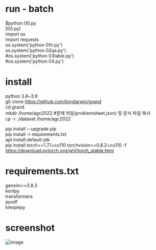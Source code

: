 # run - batch
$python 00.py  
[00.py]  
import os  
import requests  
os.system('python 01ir.py')  
os.system('python 02qa.py')  
#os.system('python 03table.py')  
#os.system('python 04.py')  

# install  
python 3.8~3.9  
git clone https://github.com/kimdarwin/grand  
cd grand  
mkdir /home/agc2022 #문제 파일(problemsheet.json) 및 문서 파일 복사  
cp -r ./dataset /home/agc2022

pip install --upgrade pip   
pip install -r requirements.txt  
apt install default-jdk  
pip install torch==1.7.1+cu110 torchvision==0.8.2+cu110 -f https://download.pytorch.org/whl/torch_stable.html  

# requirements.txt  
gensim==3.8.3  
konlpy  
transformers  
pyodf  
kiwipiepy  

# screenshot
![image](https://user-images.githubusercontent.com/2725508/205593856-6c7ad268-b22d-4296-be1a-d0fe7dd244dc.png)  

